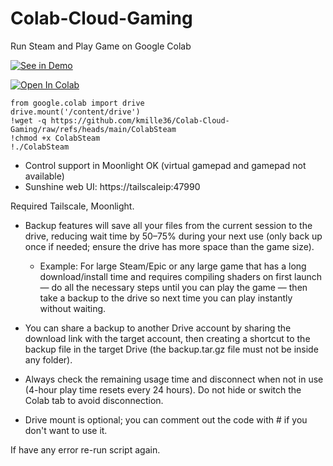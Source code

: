 # Colab-Cloud-Gaming
Run Steam and Play Game on Google Colab

[![See in Demo](https://i.ibb.co/fY9gCWZ6/image-1.png)](https://youtube.com/playlist?list=PLaeZFgkd40LduqR6UHV2ZqiysVTXkPHUJ)

[![Open In Colab](https://colab.research.google.com/assets/colab-badge.svg)](https://colab.research.google.com/github/kmille36/Colab-Cloud-Gaming/blob/main/ColabSteam.ipynb)


```
from google.colab import drive
drive.mount('/content/drive')
!wget -q https://github.com/kmille36/Colab-Cloud-Gaming/raw/refs/heads/main/ColabSteam
!chmod +x ColabSteam
!./ColabSteam
```
- Control support in Moonlight OK (virtual gamepad and gamepad not available)
- Sunshine web UI: https://tailscaleip:47990
  
Required Tailscale, Moonlight.

- Backup features will save all your files from the current session to the drive, reducing wait time by 50–75% during your next use (only back up once if needed; ensure the drive has more space than the game size).
  + Example: For large Steam/Epic or any large game that has a long download/install time and requires compiling shaders on first launch — do all the necessary steps until you can play the game — then take a backup to the drive so next time you can play instantly without waiting.
- You can share a backup to another Drive account by sharing the download link with the target account, then creating a shortcut to the backup file in the target Drive (the backup.tar.gz file must not be inside any folder).

- Always check the remaining usage time and disconnect when not in use (4-hour play time resets every 24 hours). Do not hide or switch the Colab tab to avoid disconnection.

- Drive mount is optional; you can comment out the code with # if you don't want to use it.
  
If have any error re-run script again.
